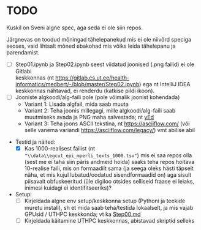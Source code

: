 # TODO

Kuskil on Sveni algne spec, aga seda ei ole siin repos.

Järgnevas on toodud mõningad tähelepanekud mis ei ole niivõrd speciga seoses, 
vaid lihtsalt mõned ebakohad mis võiks leida tähelepanu ja parendamist.

* [ ] Step01.ipynb ja Step02.ipynb seest viidatud joonised (.png failid) ei ole Gitlabi  
  keskkonnas (nt https://gitlab.cs.ut.ee/health-informatics/medbert/-/blob/master/Step02.ipynb)
  ega nt IntelliJ IDEA keskkonnas nähtavad, ei renderdu (katkise pildi ikoon).
* [ ] Jooniste algkoodi/alg-faili pole (pole võimalik joonist kohendada)
  * Variant 1: Lisada algfail, mida saab muuta
  * Variant 2: Teha joonis millegagi, mille algkoodi/alg-faili saab muutmiseks avada ja 
    PNG maha salvestada; nt [yEd](https://www.yworks.com/products/yed)
  * Variant 3: Teha joons ASCII tekstina, nt https://asciiflow.com/
               (või selle vanema variandi https://asciiflow.com/legacy/) vmt abilise abil
* Testid ja näited:
  * [x] Kas 1000-realisest failist (nt `"\\data\\egcut_epi_mperli_texts_1000.tsv"`) 
    mis ei saa repos olla (sest me ei taha siin päris andmeid hoida)
    saaks teha repos hoitava 10-realise faili, mis on formaadilt sama 
    (ja seega oleks hästi täpselt näha, et mis kujul lubatud/oodatud sisendformaadid on) 
    aga sisult piisavalt obfuskeeritud 
    (üle digiloo otsides selliseid fraase ei leiaks, inimesi kuidagi ei identifitseeriks)?
* Setup: 
  * [ ] Kirjeldada algne env setup/keskkonna setup (Pythoni ja teekide muretu install), sh
        et mida saab teha/testida lokaalselt, ja mis vajab GPUsid / UTHPC keskkonda; vt ka [Step00.md](Step00.md)
  * [ ] Kirjeldada käitamine UTHPC keskkonnas, abistavad skriptid selleks
